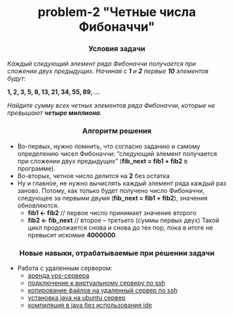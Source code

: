 <div id="header" align="center">
    <h1>problem-2 "Четные числа Фибоначчи"</h1>
</div>

<div id="header" align="center">
    <h3>Условия задачи</h3>
</div>

*Каждый следующий элемент ряда Фибоначчи получается при сложении двух предыдущих. Начиная с **1** и **2** первые **10**
элементов будут:*

**1, 2, 3, 5, 8, 13, 21, 34, 55, 89, …**

*Найдите сумму всех четных элементов ряда Фибоначчи, которые не превышают **четыре миллиона**.*

<div id="header" align="center">
    <h3>Алгоритм решения</h3>
</div>

* Во-первых, нужно помнить, что согласно заданию и самому определению чисел Фибоначчи: “следующий элемент получается при
  сложении двух предыдущих” (**fib_next = fib1 + fib2** в программе).
* Во-вторых, четное число делится на **2** без остатка
* Ну и главное, не нужно вычислять каждый элемент ряда каждый раз заново. Потому, как только будет получено число
  Фибоначчи, следующее за первыми двумя (**fib_next = fib1 + fib2**), значения обновляются.
    * **fib1 <- fib2**      // первое число принимает значение второго
    * **fib2 <- fib_next** // второе – третьего (суммы первых двух)
      Такой цикл продолжается снова и снова до тех пор, пока в итоге не превысит искомые **4000000**.

<div id="header" align="center">
    <h3>Новые навыки, отрабатываемые при решении задачи</h3>
</div>

* Работа с удаленным сервером:
    * [аренда vps-сервера](../doc-files/problem-2/vps-rental.md)
    * [подключение к виртуальному серверу по ssh](../doc-files/problem-2/connecting-to-vps-by-ssh.md)
    * [копирование файлов на удаленный сервер по ssh](../doc-files/problem-2/copying-files-over-ssh.md)
    * [установка java на ubuntu сервер](../doc-files/problem-2/java-installation.md)
    * [компиляция в java без использования ide](../doc-files/problem-2/compilation-in-java.md)
